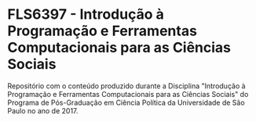 # FLS6397 - Introdução à Programação e Ferramentas Computacionais para as Ciências Sociais

Repositório com o conteúdo produzido durante a Disciplina "Introdução à Programação e Ferramentas Computacionais para as Ciências Sociais" do Programa de Pós-Graduação em Ciência Política da Universidade de São Paulo no ano de 2017.
